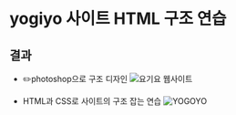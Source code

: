 # yogiyo 사이트 HTML 구조 연습

## 결과

- :pencil2:photoshop으로 구조 디자인
![요기요 웹사이트](https://user-images.githubusercontent.com/91234758/231077555-5f4badd4-11ad-4767-8342-92e646ff8a94.png)

- HTML과 CSS로 사이트의 구조 잡는 연습
![YOGOYO](https://user-images.githubusercontent.com/91234758/231076503-21e203dd-07f9-434a-b412-1d244a797ec2.png)

